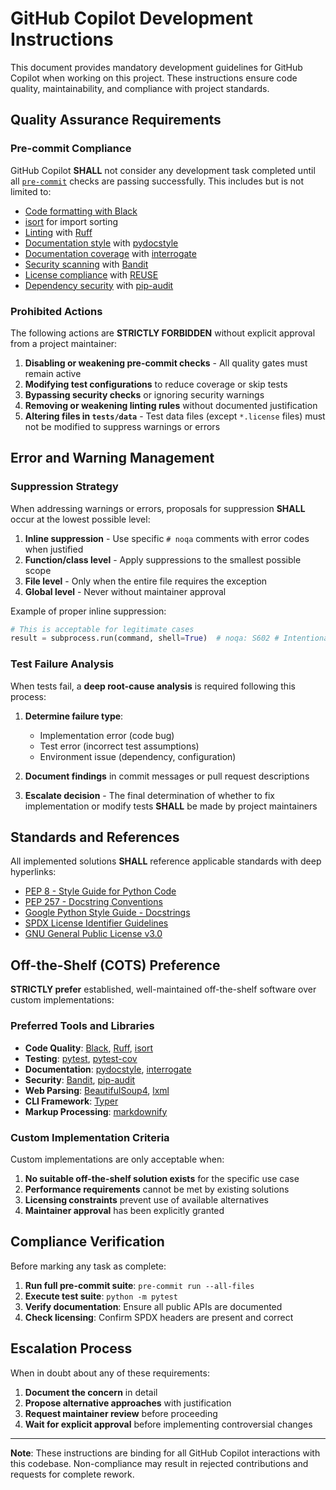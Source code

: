 <!--
Copyright (C) 2025 Torsten Knodt and contributors
GNU General Public License
SPDX-License-Identifier: GPL-3.0-or-later
-->

# GitHub Copilot Development Instructions

This document provides mandatory development guidelines for GitHub Copilot when working on this project. These instructions ensure code quality, maintainability, and compliance with project standards.

## Quality Assurance Requirements

### Pre-commit Compliance

GitHub Copilot **SHALL** not consider any development task completed until all [`pre-commit`](https://pre-commit.com/) checks are passing successfully. This includes but is not limited to:

- [Code formatting with Black](https://black.readthedocs.io/)
- [isort](https://pycqa.github.io/isort/) for import sorting
- [Linting](https://docs.astral.sh/ruff/) with [Ruff](https://docs.astral.sh/ruff/)
- [Documentation style](http://www.pydocstyle.org/) with [pydocstyle](http://www.pydocstyle.org/)
- [Documentation coverage](https://interrogate.readthedocs.io/) with [interrogate](https://interrogate.readthedocs.io/)
- [Security scanning](https://bandit.readthedocs.io/) with [Bandit](https://bandit.readthedocs.io/)
- [License compliance](https://reuse.software/) with [REUSE](https://reuse.software/)
- [Dependency security](https://pypa.github.io/pip-audit/) with [pip-audit](https://pypa.github.io/pip-audit/)

### Prohibited Actions

The following actions are **STRICTLY FORBIDDEN** without explicit approval from a project maintainer:

1. **Disabling or weakening pre-commit checks** - All quality gates must remain active
2. **Modifying test configurations** to reduce coverage or skip tests
3. **Bypassing security checks** or ignoring security warnings
4. **Removing or weakening linting rules** without documented justification
5. **Altering files in `tests/data`** - Test data files (except `*.license` files) must not be modified to suppress warnings or errors

## Error and Warning Management

### Suppression Strategy

When addressing warnings or errors, proposals for suppression **SHALL** occur at the lowest possible level:

1. **Inline suppression** - Use specific `# noqa` comments with error codes when justified
2. **Function/class level** - Apply suppressions to the smallest possible scope
3. **File level** - Only when the entire file requires the exception
4. **Global level** - Never without maintainer approval

Example of proper inline suppression:

```python
# This is acceptable for legitimate cases
result = subprocess.run(command, shell=True)  # noqa: S602 # Intentional shell use for user input
```

### Test Failure Analysis

When tests fail, a **deep root-cause analysis** is required following this process:

1. **Determine failure type**:

   - Implementation error (code bug)
   - Test error (incorrect test assumptions)
   - Environment issue (dependency, configuration)

2. **Document findings** in commit messages or pull request descriptions

3. **Escalate decision** - The final determination of whether to fix implementation or modify tests **SHALL** be made by project maintainers

## Standards and References

All implemented solutions **SHALL** reference applicable standards with deep hyperlinks:

- [PEP 8 - Style Guide for Python Code](https://peps.python.org/pep-0008/)
- [PEP 257 - Docstring Conventions](https://peps.python.org/pep-0257/)
- [Google Python Style Guide - Docstrings](https://google.github.io/styleguide/pyguide.html#38-comments-and-docstrings)
- [SPDX License Identifier Guidelines](https://spdx.github.io/spdx-spec/v2.3/SPDX-license-identifier/)
- [GNU General Public License v3.0](https://www.gnu.org/licenses/gpl-3.0.en.html)

## Off-the-Shelf (COTS) Preference

**STRICTLY prefer** established, well-maintained off-the-shelf software over custom implementations:

### Preferred Tools and Libraries

- **Code Quality**: [Black](https://black.readthedocs.io/), [Ruff](https://docs.astral.sh/ruff/), [isort](https://pycqa.github.io/isort/)
- **Testing**: [pytest](https://docs.pytest.org/), [pytest-cov](https://pytest-cov.readthedocs.io/)
- **Documentation**: [pydocstyle](http://www.pydocstyle.org/), [interrogate](https://interrogate.readthedocs.io/)
- **Security**: [Bandit](https://bandit.readthedocs.io/), [pip-audit](https://pypa.github.io/pip-audit/)
- **Web Parsing**: [BeautifulSoup4](https://www.crummy.com/software/BeautifulSoup/), [lxml](https://lxml.de/)
- **CLI Framework**: [Typer](https://typer.tiangolo.com/)
- **Markup Processing**: [markdownify](https://pypi.org/project/markdownify/)

### Custom Implementation Criteria

Custom implementations are only acceptable when:

1. **No suitable off-the-shelf solution exists** for the specific use case
2. **Performance requirements** cannot be met by existing solutions
3. **Licensing constraints** prevent use of available alternatives
4. **Maintainer approval** has been explicitly granted

## Compliance Verification

Before marking any task as complete:

1. **Run full pre-commit suite**: `pre-commit run --all-files`
2. **Execute test suite**: `python -m pytest`
3. **Verify documentation**: Ensure all public APIs are documented
4. **Check licensing**: Confirm SPDX headers are present and correct

## Escalation Process

When in doubt about any of these requirements:

1. **Document the concern** in detail
2. **Propose alternative approaches** with justification
3. **Request maintainer review** before proceeding
4. **Wait for explicit approval** before implementing controversial changes

---

**Note**: These instructions are binding for all GitHub Copilot interactions with this codebase. Non-compliance may result in rejected contributions and requests for complete rework.
